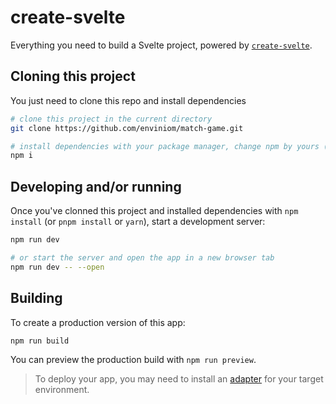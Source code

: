 # create-svelte

Everything you need to build a Svelte project, powered by [`create-svelte`](https://github.com/sveltejs/kit/tree/master/packages/create-svelte).

## Cloning this project

You just need to clone this repo and install dependencies

```bash
# clone this project in the current directory
git clone https://github.com/enviniom/match-game.git

# install dependencies with your package manager, change npm by yours (npm, pnpm, yarn)
npm i
```

## Developing and/or running

Once you've clonned this project and installed dependencies with `npm install` (or `pnpm install` or `yarn`), start a development server:

```bash
npm run dev

# or start the server and open the app in a new browser tab
npm run dev -- --open
```

## Building

To create a production version of this app:

```bash
npm run build
```

You can preview the production build with `npm run preview`.

> To deploy your app, you may need to install an [adapter](https://kit.svelte.dev/docs/adapters) for your target environment.

